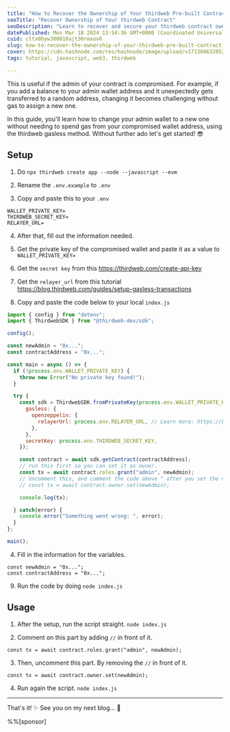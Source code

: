 ```yaml
---
title: "How to Recover the Ownership of Your thirdweb Pre-built Contract"
seoTitle: "Recover Ownership of Your thirdweb Contract"
seoDescription: "Learn to recover and secure your thirdweb contract ownership without gas fees using our gasless method guide. Perfect for compromised admin wallets"
datePublished: Mon Mar 18 2024 13:54:36 GMT+0000 (Coordinated Universal Time)
cuid: cltx0byw300010ajt30rmaov6
slug: how-to-recover-the-ownership-of-your-thirdweb-pre-built-contract
cover: https://cdn.hashnode.com/res/hashnode/image/upload/v1713606320522/1f8f8a76-0018-486a-ac9d-56c6c9c8191e.jpeg
tags: tutorial, javascript, web3, thirdweb

---
```


This is useful if the admin of your contract is compromised. For example, if you add a balance to your admin wallet address and it unexpectedly gets transferred to a random address, changing it becomes challenging without gas to assign a new one.

In this guide, you'll learn how to change your admin wallet to a new one without needing to spend gas from your compromised wallet address, using the thirdweb gasless method. Without further ado let's get started! 😎

## Setup

1. Do `npx thirdweb create app --node --javascript --evm`
    
2. Rename the `.env.example` to `.env`
    
3. Copy and paste this to your `.env`
    

```plaintext
WALLET_PRIVATE_KEY=
THIRDWEB_SECRET_KEY=
RELAYER_URL=
```

4. After that, fill out the information needed.
    
5. Get the private key of the compromised wallet and paste it as a value to `WALLET_PRIVATE_KEY=`
    
6. Get the `secret key` from this https://thirdweb.com/create-api-key
    
7. Get the `relayer_url` from this tutorial https://blog.thirdweb.com/guides/setup-gasless-transactions
    
8. Copy and paste the code below to your local `index.js`
    

```javascript
import { config } from "dotenv";
import { ThirdwebSDK } from "@thirdweb-dev/sdk";

config();

const newAdmin = "0x...";
const contractAddress = "0x...";

const main = async () => {
  if (!process.env.WALLET_PRIVATE_KEY) {
    throw new Error("No private key found!");
  }

  try {
    const sdk = ThirdwebSDK.fromPrivateKey(process.env.WALLET_PRIVATE_KEY, 'polygon', {
      gasless: {
        openzeppelin: {
          relayerUrl: process.env.RELAYER_URL, // Learn more: https://blog.thirdweb.com/guides/setup-gasless-transactions/
        },
      },
      secretKey: process.env.THIRDWEB_SECRET_KEY,
    });

    const contract = await sdk.getContract(contractAddress);
    // run this first so you can set it as owner.
    const tx = await contract.roles.grant("admin", newAdmin);
    // Uncomment this, and comment the code above ^ after you set the newAdmin as admin.
    // const tx = await contract.owner.set(newAdmin);

    console.log(tx);

  } catch(error) {
    console.error("Something went wrong: ", error);
  }
};

main();
```

4. Fill in the information for the variables.
    

```plaintext
const newAdmin = "0x...";
const contractAddress = "0x...";
```

9. Run the code by doing `node index.js`
    

## Usage

1. After the setup, run the script straight. `node index.js`
    
2. Comment on this part by adding `//` in front of it.
    

```plaintext
const tx = await contract.roles.grant("admin", newAdmin);
```

3. Then, uncomment this part. By removing the `//` in front of it.
    

```plaintext
const tx = await contract.owner.set(newAdmin);
```

4. Run again the script. `node index.js`
    

---

That's it! ✨ See you on my next blog... 💖

%%[sponsor]